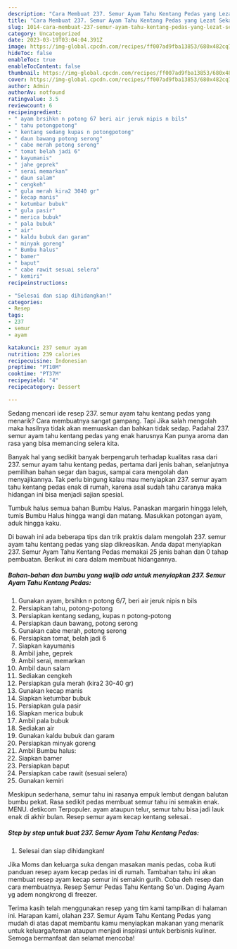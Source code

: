 ```yaml
---
description: "Cara Membuat 237. Semur Ayam Tahu Kentang Pedas yang Lezat Sekali"
title: "Cara Membuat 237. Semur Ayam Tahu Kentang Pedas yang Lezat Sekali"
slug: 1014-cara-membuat-237-semur-ayam-tahu-kentang-pedas-yang-lezat-sekali
category: Uncategorized
date: 2023-03-19T03:04:04.391Z
image: https://img-global.cpcdn.com/recipes/ff007ad9fba13853/680x482cq70/237-semur-ayam-tahu-kentang-pedas-foto-resep-utama.jpg
hideToc: false
enableToc: true
enableTocContent: false
thumbnail: https://img-global.cpcdn.com/recipes/ff007ad9fba13853/680x482cq70/237-semur-ayam-tahu-kentang-pedas-foto-resep-utama.jpg
cover: https://img-global.cpcdn.com/recipes/ff007ad9fba13853/680x482cq70/237-semur-ayam-tahu-kentang-pedas-foto-resep-utama.jpg
author: Admin
authorAv: notfound
ratingvalue: 3.5
reviewcount: 6
recipeingredient:
- " ayam brsihkn n potong 67 beri air jeruk nipis n bils"
- " tahu potongpotong"
- " kentang sedang kupas n potongpotong"
- " daun bawang potong serong"
- " cabe merah potong serong"
- " tomat belah jadi 6"
- " kayumanis"
- " jahe geprek"
- " serai memarkan"
- " daun salam"
- " cengkeh"
- " gula merah kira2 3040 gr"
- " kecap manis"
- " ketumbar bubuk"
- " gula pasir"
- " merica bubuk"
- " pala bubuk"
- " air"
- " kaldu bubuk dan garam"
- " minyak goreng"
- " Bumbu halus"
- " bamer"
- " baput"
- " cabe rawit sesuai selera"
- " kemiri"
recipeinstructions:

- "Selesai dan siap dihidangkan!"
categories:
- Resep
tags:
- 237
- semur
- ayam

katakunci: 237 semur ayam 
nutrition: 239 calories
recipecuisine: Indonesian
preptime: "PT10M"
cooktime: "PT37M"
recipeyield: "4"
recipecategory: Dessert

---
```



Sedang mencari ide resep 237. semur ayam tahu kentang pedas yang menarik? Cara membuatnya sangat gampang. Tapi Jika salah mengolah maka hasilnya tidak akan memuaskan dan bahkan tidak sedap. Padahal 237. semur ayam tahu kentang pedas yang enak harusnya Kan punya aroma dan rasa yang bisa memancing selera kita.


Banyak hal yang sedikit banyak berpengaruh terhadap kualitas rasa dari 237. semur ayam tahu kentang pedas, pertama dari jenis bahan, selanjutnya pemilihan bahan segar dan bagus, sampai cara mengolah dan menyajikannya. Tak perlu bingung kalau mau menyiapkan 237. semur ayam tahu kentang pedas enak di rumah, karena asal sudah tahu caranya maka hidangan ini bisa menjadi sajian spesial.

Tumbuk halus semua bahan Bumbu Halus. Panaskan margarin hingga leleh, tumis Bumbu Halus hingga wangi dan matang. Masukkan potongan ayam, aduk hingga kaku.


Di bawah ini ada beberapa tips dan trik praktis dalam mengolah 237. semur ayam tahu kentang pedas yang siap dikreasikan. Anda dapat menyiapkan 237. Semur Ayam Tahu Kentang Pedas memakai 25 jenis bahan dan 0 tahap pembuatan. Berikut ini cara dalam membuat hidangannya.

<!--inarticleads1-->

##### Bahan-bahan dan bumbu yang wajib ada untuk menyiapkan 237. Semur Ayam Tahu Kentang Pedas:

1. Gunakan  ayam, brsihkn n potong 6/7, beri air jeruk nipis n bils
1. Persiapkan  tahu, potong-potong
1. Persiapkan  kentang sedang, kupas n potong-potong
1. Persiapkan  daun bawang, potong serong
1. Gunakan  cabe merah, potong serong
1. Persiapkan  tomat, belah jadi 6
1. Siapkan  kayumanis
1. Ambil  jahe, geprek
1. Ambil  serai, memarkan
1. Ambil  daun salam
1. Sediakan  cengkeh
1. Persiapkan  gula merah (kira2 30-40 gr)
1. Gunakan  kecap manis
1. Siapkan  ketumbar bubuk
1. Persiapkan  gula pasir
1. Siapkan  merica bubuk
1. Ambil  pala bubuk
1. Sediakan  air
1. Gunakan  kaldu bubuk dan garam
1. Persiapkan  minyak goreng
1. Ambil  Bumbu halus:
1. Siapkan  bamer
1. Persiapkan  baput
1. Persiapkan  cabe rawit (sesuai selera)
1. Gunakan  kemiri


Meskipun sederhana, semur tahu ini rasanya empuk lembut dengan balutan bumbu pekat. Rasa sedikit pedas membuat semur tahu ini semakin enak. MENU. detikcom Terpopuler. ayam ataupun telur, semur tahu bisa jadi lauk enak di akhir bulan. Resep semur ayam kecap kentang selesai.. 

<!--inarticleads2-->

##### Step by step untuk buat 237. Semur Ayam Tahu Kentang Pedas:


1. Selesai dan siap dihidangkan!

Jika Moms dan keluarga suka dengan masakan manis pedas, coba ikuti panduan resep ayam kecap pedas ini di rumah. Tambahan tahu ini akan membuat resep ayam kecap semur ini semakin gurih. Coba deh resep dan cara membuatnya. Resep Semur Pedas Tahu Kentang So&#39;un. Daging Ayam yg adem nongkrong di freezer. 

Terima kasih telah menggunakan resep yang tim kami tampilkan di halaman ini. Harapan kami, olahan 237. Semur Ayam Tahu Kentang Pedas yang mudah di atas dapat membantu kamu menyiapkan makanan yang menarik untuk keluarga/teman ataupun menjadi inspirasi untuk berbisnis kuliner. Semoga bermanfaat dan selamat mencoba!
